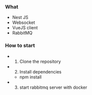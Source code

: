 ### What
- Nest JS
- Websocket
- VueJS client
- RabbitMQ

### How to start
- 1. Clone the repository
- 2. Install dependencies
  - npm install
- 3. start rabbitmq server with docker
